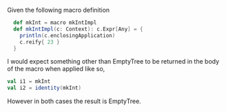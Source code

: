 Given the following macro definition

```scala
  def mkInt = macro mkIntImpl
  def mkIntImpl(c: Context): c.Expr[Any] = {
    println(c.enclosingApplication)
    c.reify{ 23 }
  }
```

I would expect something other than EmptyTree to be returned in the body of the macro when applied like so,

```scala
val i1 = mkInt
val i2 = identity(mkInt)
```

However in both cases the result is EmptyTree.

